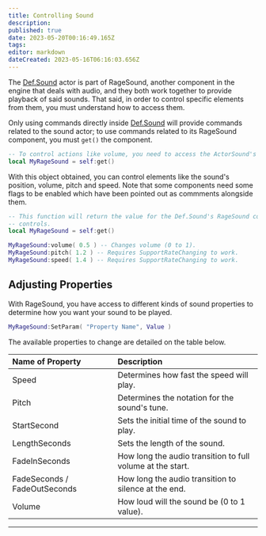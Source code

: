 ```yaml
---
title: Controlling Sound
description: 
published: true
date: 2023-05-20T00:16:49.165Z
tags: 
editor: markdown
dateCreated: 2023-05-16T06:16:03.656Z
---
```


The [Def.Sound](/en/dev/actors/actortypes/sound/_index) actor is part of RageSound, another component in the engine that deals with audio, and they both work together to provide playback of said sounds. That said, in order to control specific elements from them, you must understand how to access them.

Only using commands directly inside [Def.Sound](/en/dev/actors/actortypes/sound/_index) will provide commands related to the sound actor; to use commands related to its RageSound component, you must `get()` the component.

```lua
-- To control actions like volume, you need to access the ActorSound's RageSound, by using the get function.
local MyRageSound = self:get()
```

With this object obtained, you can control elements like the sound's position, volume, pitch and speed.
Note that some components need some flags to be enabled which have been pointed out as commments alongside them.
```lua
-- This function will return the value for the Def.Sound's RageSound component, which allows for expanded
-- controls.
local MyRageSound = self:get()

MyRageSound:volume( 0.5 ) -- Changes volume (0 to 1).
MyRageSound:pitch( 1.2 ) -- Requires SupportRateChanging to work.
MyRageSound:speed( 1.4 ) -- Requires SupportRateChanging to work.
```

## Adjusting Properties

With RageSound, you have access to different kinds of sound properties to determine how you want your sound to be played.

```lua
MyRageSound:SetParam( "Property Name", Value )
```

The available properties to change are detailed on the table below.

| Name of Property | Description |
| :--------------- | :---------- | 
Speed | Determines how fast the speed will play.
Pitch | Determines the notation for the sound's tune.
StartSecond | Sets the initial time of the sound to play.
LengthSeconds | Sets the length of the sound.
FadeInSeconds | How long the audio transition to full volume at the start.
FadeSeconds / FadeOutSeconds | How long the audio transition to silence at the end.
Volume | How loud will the sound be (0 to 1 value).

--- 

<!--Pan | (Requires the SupportRateChanging flag), sets the direction of the audio to go through, like the left or right channel.-->